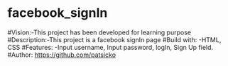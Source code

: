# facebook_signIn
#Vision:-This project has been developed for learning purpose
#Description:-This project is a facebook signIn page
#Build with: -HTML, CSS
#Features: -Input username, Input password, logIn, Sign Up field.
#Author: https://github.com/patsicko
